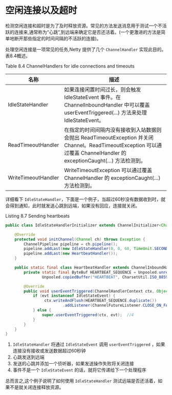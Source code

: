 空闲连接以及超时
====

检测空闲连接和超时是为了及时释放资源。常见的方法发送消息用于测试一个不活跃的连接来,通常称为“心跳”,到远端来确定它是否还活着。(一个更激进的方法是简单地断开那些指定的时间间隔的不活跃的连接)。

处理空闲连接是一项常见的任务,Netty 提供了几个 `ChannelHandler` 实现此目的。表8.4概述。

Table 8.4 ChannelHandlers for idle connections and timeouts

名称 | 描述
-----|----
IdleStateHandler | 如果连接闲置时间过长，则会触发 IdleStateEvent 事件。在 ChannelInboundHandler 中可以覆盖  userEventTriggered(...) 方法来处理 IdleStateEvent。
ReadTimeoutHandler | 在指定的时间间隔内没有接收到入站数据则会抛出 ReadTimeoutException 并关闭 Channel。ReadTimeoutException 可以通过覆盖 ChannelHandler 的 exceptionCaught(…) 方法检测到。
WriteTimeoutHandler | WriteTimeoutException 可以通过覆盖 ChannelHandler 的 exceptionCaught(…) 方法检测到。

详细看下 `IdleStateHandler`，下面是一个例子，当超过60秒没有数据收到时，就会得到通知，此时就发送心跳到远端，如果没有回应，连接就关闭。

Listing 8.7 Sending heartbeats

```java
public class IdleStateHandlerInitializer extends ChannelInitializer<Channel> {

    @Override
    protected void initChannel(Channel ch) throws Exception {
        ChannelPipeline pipeline = ch.pipeline();
        pipeline.addLast(new IdleStateHandler(0, 0, 60, TimeUnit.SECONDS));  //1
        pipeline.addLast(new HeartbeatHandler());
    }

    public static final class HeartbeatHandler extends ChannelInboundHandlerAdapter {
        private static final ByteBuf HEARTBEAT_SEQUENCE = Unpooled.unreleasableBuffer(
                Unpooled.copiedBuffer("HEARTBEAT", CharsetUtil.ISO_8859_1));  //2

        @Override
        public void userEventTriggered(ChannelHandlerContext ctx, Object evt) throws Exception {
            if (evt instanceof IdleStateEvent) {
                 ctx.writeAndFlush(HEARTBEAT_SEQUENCE.duplicate())
                         .addListener(ChannelFutureListener.CLOSE_ON_FAILURE);  //3
            } else {
                super.userEventTriggered(ctx, evt);  //4
            }
        }
    }
}
```

1. `IdleStateHandler` 将通过 `IdleStateEvent` 调用 `userEventTriggered` ，如果连接没有接收或发送数据超过60秒钟
2. 心跳发送到远端
3. 发送的心跳并添加一个侦听器，如果发送操作失败将关闭连接
4. 事件不是一个 `IdleStateEvent` 的话，就将它传递给下一个处理程序

总而言之,这个例子说明了如何使用 `IdleStateHandler` 测试远端是否还活着，如果不是就关闭连接释放资源。